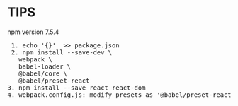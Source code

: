 # TIPS
npm version 7.5.4  

 <pre>
 1. echo '{}'  >> package.json  
 2. npm install --save-dev \  
   webpack \  
   babel-loader \  
   @babel/core \  
   @babel/preset-react  
3. npm install --save react react-dom  
4. webpack.config.js: modify presets as '@babel/preset-react'  
 </pre>